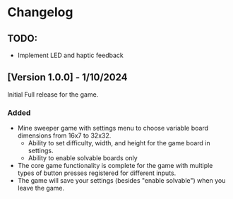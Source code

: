 
# Changelog
## TODO:
- Implement LED and haptic feedback

## [Version 1.0.0] - 1/10/2024

Initial Full release for the game.

### Added
- Mine sweeper game with settings menu to choose variable board dimensions from 16x7 to 32x32.
	- Ability to set difficulty, width, and height for the game board in settings.
	- Ability to enable solvable boards only
- The core game functionality is complete for the game with multiple types of button presses registered for different inputs.
- The game will save your settings (besides "enable solvable") when you leave the game.